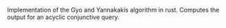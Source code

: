 Implementation of the Gyo and Yannakakis algorithm in rust.
Computes the output for an acyclic conjunctive query.
